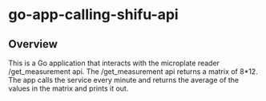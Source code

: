 # go-app-calling-shifu-api
## Overview
This is a Go application that interacts with the microplate reader /get_measurement api. The /get_measurement api returns a matrix of 8*12. The app calls the service every minute and returns the average of the values in the matrix and prints it out. 
